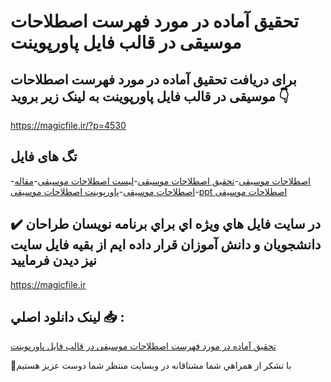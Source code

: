 # تحقیق آماده در مورد فهرست اصطلاحات موسیقی در قالب فایل پاورپوینت

## برای دریافت تحقیق آماده در مورد فهرست اصطلاحات موسیقی در قالب فایل پاورپوینت به لینک زیر بروید 👇

https://magicfile.ir/?p=4530

## تگ های فایل

-[اصطلاحات موسیقی](https://magicfile.ir/product/%d8%aa%d8%ad%d9%82%db%8c%d9%82-%d9%81%d9%87%d8%b1%d8%b3%d8%aa-%d8%a7%d8%b5%d8%b7%d9%84%d8%a7%d8%ad%d8%a7%d8%aa-%d9%85%d9%88%d8%b3%db%8c%d9%82%db%8c-%d8%af%d8%b1-%d9%be%d8%a7%d9%88%d8%b1%d9%be%d9%88%db%8c%d9%86%d8%aa/)-[تحقیق اصطلاحات موسیقی](https://magicfile.ir/product/%d8%aa%d8%ad%d9%82%db%8c%d9%82-%d9%81%d9%87%d8%b1%d8%b3%d8%aa-%d8%a7%d8%b5%d8%b7%d9%84%d8%a7%d8%ad%d8%a7%d8%aa-%d9%85%d9%88%d8%b3%db%8c%d9%82%db%8c-%d8%af%d8%b1-%d9%be%d8%a7%d9%88%d8%b1%d9%be%d9%88%db%8c%d9%86%d8%aa/)-[لیست اصطلاحات موسیقی](https://magicfile.ir/product/%d8%aa%d8%ad%d9%82%db%8c%d9%82-%d9%81%d9%87%d8%b1%d8%b3%d8%aa-%d8%a7%d8%b5%d8%b7%d9%84%d8%a7%d8%ad%d8%a7%d8%aa-%d9%85%d9%88%d8%b3%db%8c%d9%82%db%8c-%d8%af%d8%b1-%d9%be%d8%a7%d9%88%d8%b1%d9%be%d9%88%db%8c%d9%86%d8%aa/)-[مقاله اصطلاحات موسیقی](https://magicfile.ir/product/%d8%aa%d8%ad%d9%82%db%8c%d9%82-%d9%81%d9%87%d8%b1%d8%b3%d8%aa-%d8%a7%d8%b5%d8%b7%d9%84%d8%a7%d8%ad%d8%a7%d8%aa-%d9%85%d9%88%d8%b3%db%8c%d9%82%db%8c-%d8%af%d8%b1-%d9%be%d8%a7%d9%88%d8%b1%d9%be%d9%88%db%8c%d9%86%d8%aa/)-[پاورپوینت اصطلاحات موسیقی](https://magicfile.ir/product/%d8%aa%d8%ad%d9%82%db%8c%d9%82-%d9%81%d9%87%d8%b1%d8%b3%d8%aa-%d8%a7%d8%b5%d8%b7%d9%84%d8%a7%d8%ad%d8%a7%d8%aa-%d9%85%d9%88%d8%b3%db%8c%d9%82%db%8c-%d8%af%d8%b1-%d9%be%d8%a7%d9%88%d8%b1%d9%be%d9%88%db%8c%d9%86%d8%aa/)-[ppt اصطلاحات موسیقی](https://magicfile.ir/product/%d8%aa%d8%ad%d9%82%db%8c%d9%82-%d9%81%d9%87%d8%b1%d8%b3%d8%aa-%d8%a7%d8%b5%d8%b7%d9%84%d8%a7%d8%ad%d8%a7%d8%aa-%d9%85%d9%88%d8%b3%db%8c%d9%82%db%8c-%d8%af%d8%b1-%d9%be%d8%a7%d9%88%d8%b1%d9%be%d9%88%db%8c%d9%86%d8%aa/)

## ✔️ در سايت فايل هاي ويژه اي براي برنامه نويسان طراحان دانشجويان و دانش آموزان قرار داده ايم از بقيه فايل سايت نيز ديدن فرماييد

https://magicfile.ir


## لينک دانلود اصلي 📥 :

[تحقیق آماده در مورد فهرست اصطلاحات موسیقی در قالب فایل پاورپوینت](https://magicfile.ir/product/%d8%aa%d8%ad%d9%82%db%8c%d9%82-%d9%81%d9%87%d8%b1%d8%b3%d8%aa-%d8%a7%d8%b5%d8%b7%d9%84%d8%a7%d8%ad%d8%a7%d8%aa-%d9%85%d9%88%d8%b3%db%8c%d9%82%db%8c-%d8%af%d8%b1-%d9%be%d8%a7%d9%88%d8%b1%d9%be%d9%88%db%8c%d9%86%d8%aa/) 


🙏با تشکر از همراهي شما مشتاقانه در وبسایت منتظر شما دوست عزیز هستیم


